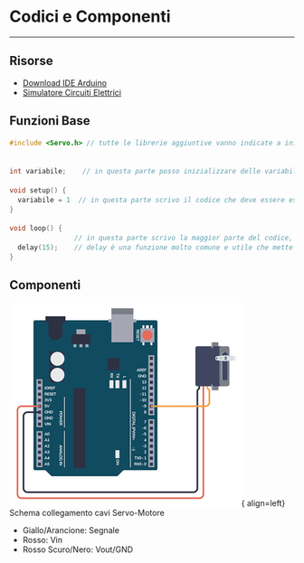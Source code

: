 # Codici e Componenti

---

## Risorse

- [Download IDE Arduino](https://www.arduino.cc/en/software)
- [Simulatore Circuiti Elettrici](https://www.falstad.com/circuit/)

## Funzioni Base

``` c
#include <Servo.h> // tutte le librerie aggiuntive vanno indicate a inizio codice con questa sintassi


int variabile;    // in questa parte posso inizializzare delle variabili, se necessarie

void setup() {
  variabile = 1  // in questa parte scrivo il codice che deve essere eseguito appena arduino viene avviato
}

void loop() {
                // in questa parte scrivo la maggior parte del codice, ovvero le istruzioni che vanno ripetute all'infinito
  delay(15);    // delay è una funzione molto comune e utile che mette in pausa il processo per x millisecondi, in questo caso 15
}
```
## Componenti

![Motore](media/motor.png){ align=left} Schema collegamento cavi Servo-Motore

- Giallo/Arancione: Segnale
- Rosso: Vin
- Rosso Scuro/Nero: Vout/GND
